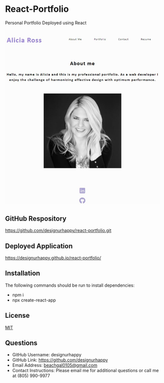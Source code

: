 # React-Portfolio
Personal Portfolio Deployed using React
  
 ![ScreenShot](./React-Portfolio-Screenshot.JPG)

## GitHub Respository
https://github.com/designurhappy/react-portfolio.git

## Deployed Application
https://designurhappy.github.io/react-portfolio/


## Installation
The following commands should be run to install dependencies: 
* npm i 
* npx create-react-app 

## License
[MIT](https://choosealicense.com/licenses/mit/)


## Questions
* GitHub Username: designurhappy
* GitHub Link: https://github.com/designurhappy
* Email Address: beachgal0105@gmail.com
* Contact Instructions: Please email me for additional questions or call me at (805) 990-9977
